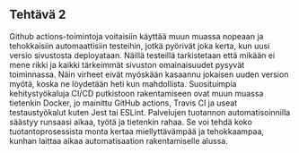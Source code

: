 
<html>
<head>
<!-- Matomo Tag Manager -->
<script>
  var _mtm = window._mtm = window._mtm || [];
  _mtm.push({'mtm.startTime': (new Date().getTime()), 'event': 'mtm.Start'});
  (function() {
    var d=document, g=d.createElement('script'), s=d.getElementsByTagName('script')[0];
    g.async=true; g.src='https://pilvipalvelut-matomo.rahtiapp.fi/js/container_nrVdPtYF_dev_f11da0860ccaa6fb787d8c38.js'; s.parentNode.insertBefore(g,s);
  })();
</script>
<!-- End Matomo Tag Manager -->
    <link rel="stylesheet" type="text/css" href="styles.css">
    <title>Viikko 2</title>
</head>
<body>
  <h2>Tehtävä 2</h2>
  <p>Github actions-toimintoja voitaisiin käyttää muun muassa nopeaan ja tehokkaisiin automaattisiin testeihin, jotkä pyörivät joka kerta, kun uusi versio sivustosta deployataan. Näillä testeillä tarkistetaan että mikään ei mene rikki ja kaikki tärkeimmät sivuston omainaisuudet pysyvät toiminnassa. Näin virheet eivät myöskään kasaannu jokaisen uuden version myötä, koska ne löydetään heti kun mahdollista.
  Suosituimpia kehitystyökaluja CI/CD putkistoon rakentamiseen ovat muun muassa tietenkin Docker, jo mainittu GitHub actions, Travis CI ja useat testaustyökalut kuten Jest tai ESLint. Palvelujen tuotannon automatisoinnilla säästyy runsaasi aikaa, työtä ja tietenkin rahaa. Se voi tehdä koko tuotantoprosessista monta kertaa miellyttävämpää ja tehokkaampaa, kunhan laittaa aikaa automatisaation rakentamiselle alussa.
  </p>
</body>
</html>
